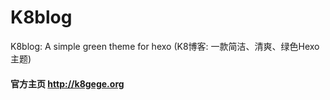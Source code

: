 # K8blog
K8blog: A simple green theme for hexo  (K8博客: 一款简洁、清爽、绿色Hexo主题)

#### 官方主页 http://k8gege.org
